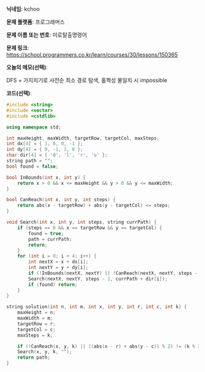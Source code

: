 **닉네임**: kchoo

**문제 플랫폼**: 프로그래머스

**문제 이름 또는 번호**: 미로탈출명령어

**문제 링크**: https://school.programmers.co.kr/learn/courses/30/lessons/150365

**오늘의 메모(선택)**: 

DFS + 가지치기로 사전순 최소 경로 탐색, 홀짝성 불일치 시 impossible

**코드(선택)**: 

```c++
#include <string>
#include <vector>
#include <cstdlib>

using namespace std;

int maxHeight, maxWidth, targetRow, targetCol, maxSteps;
int dx[4] = { 1, 0, 0, -1 };
int dy[4] = { 0, -1, 1, 0 };
char dir[4] = { 'd', 'l', 'r', 'u' };
string path = "";
bool found = false;

bool InBounds(int x, int y) {
    return x > 0 && x <= maxHeight && y > 0 && y <= maxWidth;
}

bool CanReach(int x, int y, int steps) {
    return abs(x - targetRow) + abs(y - targetCol) <= steps;
}

void Search(int x, int y, int steps, string currPath) {
    if (steps == 0 && x == targetRow && y == targetCol) {
        found = true;
        path = currPath;
        return;
    }
    for (int i = 0; i < 4; i++) {
        int nextX = x + dx[i];
        int nextY = y + dy[i];
        if (!InBounds(nextX, nextY) || !CanReach(nextX, nextY, steps - 1)) continue;
        Search(nextX, nextY, steps - 1, currPath + dir[i]);
        if (found) return;
    }
}

string solution(int n, int m, int x, int y, int r, int c, int k) {
    maxHeight = n;
    maxWidth = m;
    targetRow = r;
    targetCol = c;
    maxSteps = k;

    if (!CanReach(x, y, k) || ((abs(x - r) + abs(y - c)) % 2) != (k % 2)) return "impossible";
    Search(x, y, k, "");
    return path;
}
```
